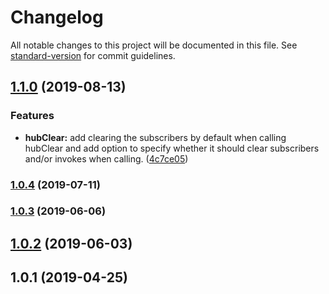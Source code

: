 # Changelog

All notable changes to this project will be documented in this file. See [standard-version](https://github.com/conventional-changelog/standard-version) for commit guidelines.

## [1.1.0](https://github.com/basslagter/cypress-plugin-signalr/compare/v1.0.4...v1.1.0) (2019-08-13)


### Features

* **hubClear:** add clearing the subscribers by default when calling hubClear and add option to specify whether it should clear subscribers and/or invokes when calling. ([4c7ce05](https://github.com/basslagter/cypress-plugin-signalr/commit/4c7ce05))



### [1.0.4](https://github.com/basslagter/cypress-plugin-signalr/compare/v1.0.3...v1.0.4) (2019-07-11)



### [1.0.3](https://github.com/basslagter/cypress-plugin-signalr/compare/v1.0.2...v1.0.3) (2019-06-06)



## [1.0.2](https://github.com/basslagter/cypress-plugin-signalr/compare/v1.0.1...v1.0.2) (2019-06-03)



## 1.0.1 (2019-04-25)
